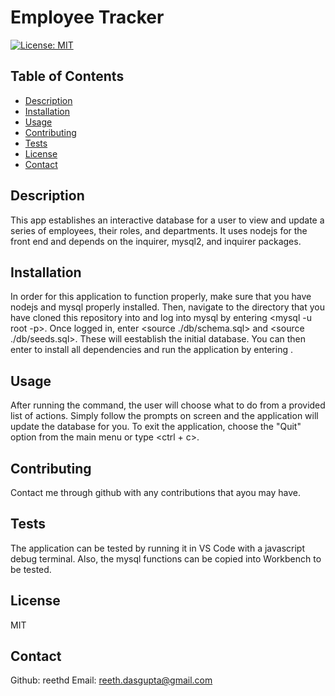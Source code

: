 
  # Employee Tracker
  [![License: MIT](https://img.shields.io/badge/License-MIT-yellow.svg)](https://opensource.org/licenses/MIT)

  ## Table of Contents
  - [Description](#description)
  - [Installation](#installation)
  - [Usage](#usage)
  - [Contributing](#contributing)
  - [Tests](#tests) 
  - [License](#license)
  - [Contact](#contact)

  ## Description
  This app establishes an interactive database for a user to view and update a series of employees, their roles, and departments. It uses nodejs for the front end and depends on the inquirer, mysql2, and inquirer packages.

  ## Installation
  In order for this application to function properly, make sure that you have nodejs and mysql properly installed. Then, navigate to the directory that you have cloned this repository into and log into mysql by entering <mysql -u root -p>. Once logged in, enter <source ./db/schema.sql> and <source ./db/seeds.sql>. These will eestablish the initial database. You can then enter <npm i> to install all dependencies and run the application by entering <npm start>.

  ## Usage
  After running the <npm start> command, the user will choose what to do from a provided list of actions. Simply follow the prompts on screen and the application will update the database for you. To exit the application, choose the "Quit" option from the main menu or type <ctrl + c>.

  ## Contributing
  Contact me through github with any contributions that ayou may have.

  ## Tests
  The application can be tested by running it in VS Code with a javascript debug terminal. Also, the mysql functions can be copied into Workbench to be tested. 

  ## License
  MIT

  ## Contact
  Github: reethd
  Email: reeth.dasgupta@gmail.com

